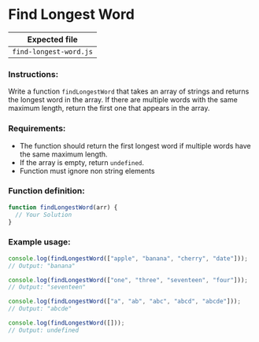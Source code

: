 # Find Longest Word

| Expected file          |
| ---------------------- |
| `find-longest-word.js` |

### Instructions:

Write a function `findLongestWord` that takes an array of strings and returns the longest word in the array. If there are multiple words with the same maximum length, return the first one that appears in the array.

### Requirements:

- The function should return the first longest word if multiple words have the same maximum length.
- If the array is empty, return `undefined`.
- Function must ignore non string elements

### Function definition:

```js
function findLongestWord(arr) {
  // Your Solution
}
```

### Example usage:

```javascript
console.log(findLongestWord(["apple", "banana", "cherry", "date"]));
// Output: "banana"

console.log(findLongestWord(["one", "three", "seventeen", "four"]));
// Output: "seventeen"

console.log(findLongestWord(["a", "ab", "abc", "abcd", "abcde"]));
// Output: "abcde"

console.log(findLongestWord([]));
// Output: undefined
```
